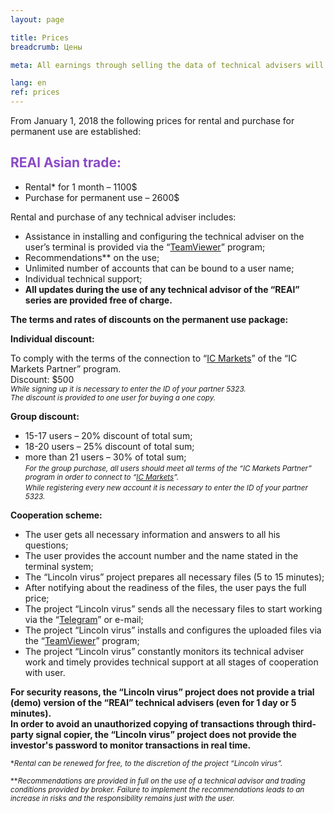 ```yaml
---
layout: page

title: Prices
breadcrumb: Цены

meta: All earnings through selling the data of technical advisers will be allocated for charity.

lang: en
ref: prices
---
```


From January 1, 2018 the following prices for rental and purchase for permanent use are established:

## <span style="color:#8b4ac7">REAl Asian trade:</span>

- Rental* for 1 month – 1100$
- Purchase for permanent use – 2600$

Rental and purchase of any technical adviser includes:

- Assistance in installing and configuring the technical adviser on the user’s terminal is provided via the “<a href="https://www.teamviewer.com/" target="_blank">TeamViewer</a>” program;
- Recommendations** on the use;
- Unlimited number of accounts that can be bound to a user name;
- Individual technical support;
- **All updates during the use of any technical advisor of the “REAl” series are provided free of charge.**

**The terms and rates of discounts on the permanent use package:**  

**Individual discount:**

To comply with the terms of the connection to “<a href="https://lincolnvirus.com/en/ea/ic_markets" target="_blank">IC Markets</a>” of the “IC Markets Partner” program.  
Discount: $500  
<small>_While signing up it is necessary to enter the ID of your partner 5323._</small>  
<small>_The discount is provided to one user for buying a one copy._</small>  

**Group discount:**  

- 15-17 users – 20% discount of total sum;  
- 18-20 users – 25% discount of total sum;  
- more than 21 users – 30% of total sum;  
<small>_For the group purchase, all users should meet all terms of the “IC Markets Partner” program in order to connect to “<a href="https://lincolnvirus.com/en/ea/ic_markets" target="_blank">IC Markets</a>”._</small>  
<small>_While registering every new account it is necessary to enter the ID of your partner 5323._</small>  

**Cooperation scheme:**  

- The user gets all necessary information and answers to all his questions;  
- The user provides the account number and the name stated in the terminal system;  
- The “Lincoln virus” project prepares all necessary files (5 to 15 minutes);  
- After notifying about the readiness of the files, the user pays the full price;  
- The project “Lincoln virus” sends all the necessary files to start working via the “<a href="https://t.me/chutkoy" target="_blank">Telegram</a>” or e-mail;  
- The project “Lincoln virus” installs and configures the uploaded files via the “<a href="https://www.teamviewer.com/" target="_blank">TeamViewer</a>” program;  
- The project “Lincoln virus” constantly monitors its technical adviser work and timely provides technical support at all stages of cooperation with user.  

**For security reasons, the “Lincoln virus” project does not provide a trial (demo) version of the “REAl” technical advisers (even for 1 day or 5 minutes).**  
**In order to avoid an unauthorized copying of transactions through third-party signal copier, the “Lincoln virus” project does not provide the investor's password to monitor transactions in real time.**  

<small>\*_Rental can be renewed for free, to the discretion of the project “Lincoln virus”._</small>  

<small>\*\*_Recommendations are provided in full on the use of a technical advisor and trading conditions provided by broker. Failure to implement the recommendations leads to an increase in risks and the responsibility remains just with the user._</small>
